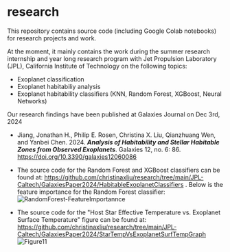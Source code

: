 # research
This repository contains source code (including Google Colab notebooks) for research projects and work.

At the moment, it mainly contains the work during the summer research internship and year long research program with Jet Propulsion Laboratory (JPL), California Institute of Technology on the following topics:
- Exoplanet classification
- Exoplanet habitabiliy analysis
- Exoplanet habitability classifiers (KNN, Random Forest, XGBoost, Neural Networks)

Our research findings have been published at Galaxies Journal on Dec 3rd, 2024
- Jiang, Jonathan H., Philip E. Rosen, Christina X. Liu, Qianzhuang Wen, and Yanbei Chen. 2024. ***Analysis of Habitability and Stellar Habitable Zones from Observed Exoplanets***. Galaxies 12, no. 6: 86. https://doi.org/10.3390/galaxies12060086
- The source code for the Random Forest and XGBoost classifiers can be found at: https://github.com/christinaxliu/research/tree/main/JPL-Caltech/GalaxiesPaper2024/HabitableExoplanetClassifiers .
  Below is the feature importance for the Random Forest classifier:
  ![RandomForest-FeatureImportannce](https://github.com/user-attachments/assets/37c8027a-4bd4-496f-b0cc-4413129d086a)


- The source code for the "Host Star Effective Temperature vs. Exoplanet Surface Temperature" figure can be found at: https://github.com/christinaxliu/research/tree/main/JPL-Caltech/GalaxiesPaper2024/StarTempVsExoplanetSurfTempGraph
  ![Figure11](https://github.com/user-attachments/assets/6d294515-3356-4d7a-84c5-326ff615c151)



